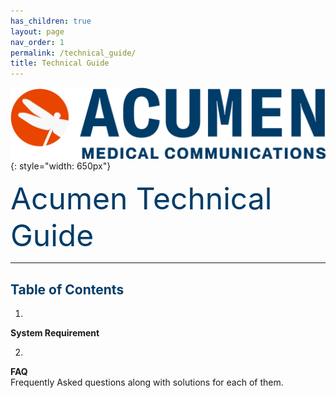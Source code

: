 ```yaml
---
has_children: true
layout: page
nav_order: 1
permalink: /technical_guide/
title: Technical Guide
---
```


![image](/assets/images/logo.jpg){: style="width: 650px"}

<span style="color:#003C68; font-size: 48px">Acumen Technical Guide</span>

---

## <span style="color:#003C68">Table of Contents</span>

1.
**System Requirement**

2.
**FAQ**<br>
Frequently Asked questions along with solutions for each of them.